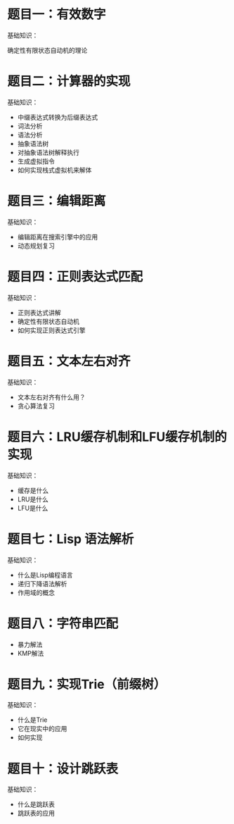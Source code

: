 # 题目一：有效数字

基础知识：

确定性有限状态自动机的理论

# 题目二：计算器的实现

基础知识：

- 中缀表达式转换为后缀表达式
- 词法分析
- 语法分析
- 抽象语法树
- 对抽象语法树解释执行
- 生成虚拟指令
- 如何实现栈式虚拟机来解体

# 题目三：编辑距离

基础知识：

- 编辑距离在搜索引擎中的应用
- 动态规划复习

# 题目四：正则表达式匹配

基础知识：

- 正则表达式讲解
- 确定性有限状态自动机
- 如何实现正则表达式引擎

# 题目五：文本左右对齐

基础知识：

- 文本左右对齐有什么用？
- 贪心算法复习

# 题目六：LRU缓存机制和LFU缓存机制的实现

基础知识：

- 缓存是什么
- LRU是什么
- LFU是什么

# 题目七：Lisp 语法解析

基础知识：

- 什么是Lisp编程语言
- 递归下降语法解析
- 作用域的概念

# 题目八：字符串匹配

- 暴力解法
- KMP解法

# 题目九：实现Trie（前缀树）

基础知识：

- 什么是Trie
- 它在现实中的应用
- 如何实现

# 题目十：设计跳跃表

基础知识：

- 什么是跳跃表
- 跳跃表的应用
